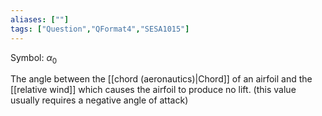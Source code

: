 ```yaml
---
aliases: [""]
tags: ["Question","QFormat4","SESA1015"]
---
```

Symbol: $\alpha_0$

The angle between the [[chord (aeronautics)|Chord]] of an airfoil and the [[relative wind]] which causes the airfoil to produce no lift. (this value usually requires a negative angle of attack)